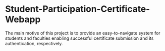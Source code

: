 # Student-Participation-Certificate-Webapp
The main motive of this project is to provide an easy-to-navigate system for students and faculties enabling successful certificate submission and its authentication, respectively.
